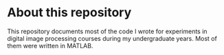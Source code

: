 # About this repository
This repository documents most of the code I wrote for experiments in digital image processing courses during my undergraduate years. Most of them were written in MATLAB.